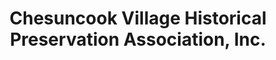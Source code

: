 ---
layout: repo
title: "Chesuncook Village Historical Preservation Association, Inc."
id: 2597
permalink: repos/2597/
---